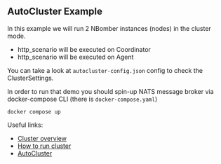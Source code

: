 ﻿## AutoCluster Example

In this example we will run 2 NBomber instances (nodes) in the cluster mode.

- http_scenario will be executed on Coordinator
- http_scenario will be executed on Agent

You can take a look at `autocluster-config.json` config to check the ClusterSettings.

In order to run that demo you should spin-up NATS message broker via docker-compose CLI (there is `docker-compose.yaml`)

```
docker compose up
```

Useful links:
- [Cluster overview](https://nbomber.com/docs/cluster/overview)
- [How to run cluster](https://nbomber.com/docs/cluster/run-cluster)
- [AutoCluster](https://nbomber.com/docs/cluster/auto-cluster)
